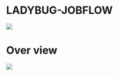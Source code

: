 # LADYBUG-JOBFLOW
![](https://img.shields.io/badge/license-Apache-blue)
# Over view
![](https://github.com/nobuglady/nobuglady-jobflow/blob/main/readme/1.jpg?raw=true)

